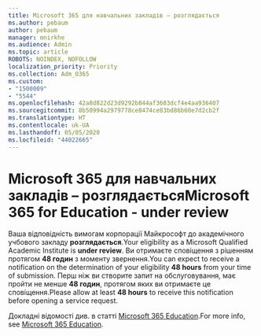 ```yaml
---
title: Microsoft 365 для навчальних закладів – розглядається
ms.author: pebaum
author: pebaum
manager: mnirkhe
ms.audience: Admin
ms.topic: article
ROBOTS: NOINDEX, NOFOLLOW
localization_priority: Priority
ms.collection: Adm_O365
ms.custom:
- "1500009"
- "5544"
ms.openlocfilehash: 42a8d822d23d9292b844af3683dcf4e4aa936407
ms.sourcegitcommit: 8b50994a2979778ce8474ce83bd86b60e7d2cb2f
ms.translationtype: HT
ms.contentlocale: uk-UA
ms.lasthandoff: 05/05/2020
ms.locfileid: "44022665"
---
```

# <a name="microsoft-365-for-education---under-review"></a><span data-ttu-id="fa50d-102">Microsoft 365 для навчальних закладів – розглядається</span><span class="sxs-lookup"><span data-stu-id="fa50d-102">Microsoft 365 for Education - under review</span></span>

<span data-ttu-id="fa50d-103">Ваша відповідність вимогам корпорації Майкрософт до академічного учбового закладу **розглядається**.</span><span class="sxs-lookup"><span data-stu-id="fa50d-103">Your eligibility as a Microsoft Qualified Academic Institute is **under review**.</span></span> <span data-ttu-id="fa50d-104">Ви отримаєте сповіщення з рішенням протягом **48 годин** з моменту звернення.</span><span class="sxs-lookup"><span data-stu-id="fa50d-104">You can expect to receive a notification on the determination of your eligibility **48 hours** from your time of submission.</span></span> <span data-ttu-id="fa50d-105">Перш ніж ви створите запит на обслуговування, має пройти не менше **48 годин**, протягом яких ви отримаєте це сповіщення.</span><span class="sxs-lookup"><span data-stu-id="fa50d-105">Please allow at least **48 hours** to receive this notification before opening a service request.</span></span>

<span data-ttu-id="fa50d-106">Докладні відомості див. в статті [Microsoft 365 Education](https://www.microsoft.com/education/buy-license/microsoft365).</span><span class="sxs-lookup"><span data-stu-id="fa50d-106">For more info, see [Microsoft 365 Education](https://www.microsoft.com/education/buy-license/microsoft365).</span></span>
